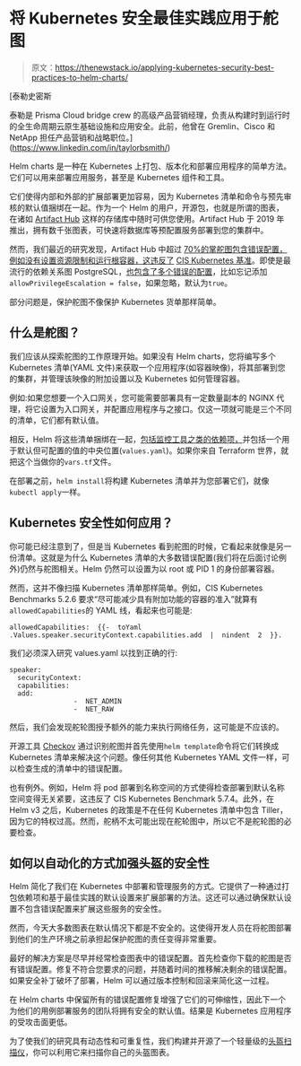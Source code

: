 # 将 Kubernetes 安全最佳实践应用于舵图

> 原文：<https://thenewstack.io/applying-kubernetes-security-best-practices-to-helm-charts/>

[](https://www.linkedin.com/in/taylorbsmith/)

 [泰勒史密斯

泰勒是 Prisma Cloud bridge crew 的高级产品营销经理，负责从构建时到运行时的全生命周期云原生基础设施和应用安全。此前，他曾在 Gremlin、Cisco 和 NetApp 担任产品营销和战略职位。](https://www.linkedin.com/in/taylorbsmith/) [](https://www.linkedin.com/in/taylorbsmith/)

Helm charts 是一种在 Kubernetes 上打包、版本化和部署应用程序的简单方法。它们可以用来部署应用服务，甚至是 Kubernetes 组件和工具。

它们使得内部和外部的扩展部署更加容易，因为 Kubernetes 清单和命令与预先审核的默认值捆绑在一起。作为一个 Helm 的用户，开源包，也就是所谓的图表，在诸如 [Artifact Hub](https://artifacthub.io) 这样的存储库中随时可供您使用。Artifact Hub 于 2019 年推出，拥有数千张图表，可快速将数据库等预配置服务部署到您的集群中。

然而，我们最近的研究发现，Artifact Hub 中超过 [70%的掌舵图包含错误配置，例如没有设置资源限制和运行根容器，这违反了](https://bridgecrew.io/blog/open-source-helm-security-research/) [CIS Kubernetes 基准](https://www.cisecurity.org/benchmark/kubernetes/)。即使是最流行的依赖关系图 PostgreSQL，[也包含了多个错误的配置](https://bridgecrew.io/blog/open-source-helm-security-research-part-3/)，比如忘记添加`allowPrivilegeEscalation = false`，如果忽略，默认为`true`。

部分问题是，保护舵图不像保护 Kubernetes 货单那样简单。

## 什么是舵图？

我们应该从探索舵图的工作原理开始。如果没有 Helm charts，您将编写多个 Kubernetes 清单(YAML 文件)来获取一个应用程序(如容器映像)，将其部署到您的集群，并管理该映像的附加设置以及 Kubernetes 如何管理容器。

例如:如果您想要一个入口网关，您可能需要部署具有一定数量副本的 NGINX 代理，将它设置为入口网关，并配置应用程序与之接口。仅这一项就可能是三个不同的清单，它们都有默认值。

相反，Helm 将这些清单捆绑在一起，[包括监控工具之类的依赖项，](https://bridgecrew.io/blog/open-source-helm-security-research-part-2/)并包括一个用于默认但可配置的值的中央位置(`values.yaml`)。如果你来自 Terraform 世界，就把这个当做你的`vars.tf`文件。

在部署之前，`helm install`将构建 Kubernetes 清单并为您部署它们，就像`kubectl apply`一样。

## Kubernetes 安全性如何应用？

你可能已经注意到了，但是当 Kubernetes 看到舵图的时候，它看起来就像是另一份清单。这就是为什么 Kubernetes 清单的大多数错误配置(我们将在后面讨论例外)仍然与舵图相关。Helm 仍然可以设置为以 root 或 PID 1 的身份部署容器。

然而，这并不像扫描 Kubernetes 清单那样简单。例如，CIS Kubernetes Benchmarks 5.2.6 要求“尽可能减少具有附加功能的容器的准入”就算有`allowedCapabilities`的 YAML 线，看起来也可能是:

```
allowedCapabilities:  {{-  toYaml  .Values.speaker.securityContext.capabilities.add  |  nindent  2  }}.

```

我们必须深入研究 values.yaml 以找到正确的行:

```
speaker:
  securityContext:
  capabilities:
  add:
                -  NET_ADMIN
                -  NET_RAW

```

然后，我们会发现舵轮图授予额外的能力来执行网络任务，这可能是不应该的。

开源工具 [Checkov](http://checkov.io) 通过识别舵图并首先使用`helm template`命令将它们转换成 Kubernetes 清单来解决这个问题。像任何其他 Kubernetes YAML 文件一样，可以检查生成的清单中的错误配置。

也有例外。例如，Helm 将 pod 部署到名称空间的方式使得检查部署到默认名称空间变得无关紧要，这违反了 CIS Kubernetes Benchmark 5.7.4。此外，在 Helm v3 之后，Kubernetes 的政策是不在任何 Kubernetes 清单中包含 Tiller，因为它的特权过高。然而，舵柄不太可能出现在舵轮图中，所以它不是舵轮图的必要检查。

## 如何以自动化的方式加强头盔的安全性

Helm 简化了我们在 Kubernetes 中部署和管理服务的方式。它提供了一种通过打包依赖项和基于最佳实践的默认设置来扩展部署的方法。这还可以通过确保默认设置不包含错误配置来扩展这些服务的安全性。

然而，今天大多数图表在默认情况下都是不安全的。这使得开发人员在将舵图部署到他们的生产环境之前承担起保护舵图的责任变得非常重要。

最好的解决方案是尽早并经常检查图表中的错误配置。首先检查你下载的舵图是否有错误配置。修复不符合您要求的问题，并随着时间的推移解决剩余的错误配置。如果安全补丁破坏了部署，Helm 可以通过版本控制和回滚来简化这一过程。

在 Helm charts 中保留所有的错误配置修复增强了它们的可伸缩性，因此下一个为他们的用例部署服务的团队将拥有安全的默认值。结果是 Kubernetes 应用程序的受攻击面更低。

为了使我们的研究具有动态性和可重复性，我们构建并开源了一个轻量级的[头盔扫描仪](https://github.com/bridgecrewio/helm-scanner)，你可以利用它来扫描你自己的头盔图表。

<svg xmlns:xlink="http://www.w3.org/1999/xlink" viewBox="0 0 68 31" version="1.1"><title>Group</title> <desc>Created with Sketch.</desc></svg>
